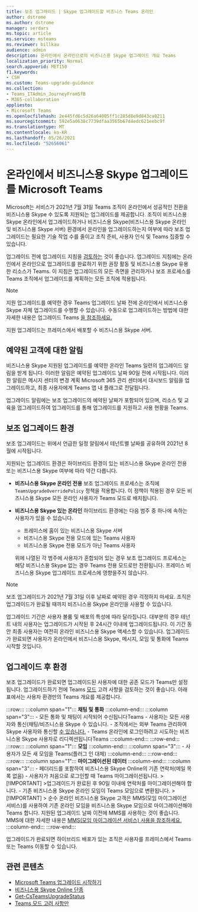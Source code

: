 ```yaml
---
title: 보조 업그레이드 | Skype 업그레이드할 비즈니스 Teams 온라인
author: dstrome
ms.author: dstrome
manager: serdars
ms.topic: article
ms.service: msteams
ms.reviewer: billkau
audience: admin
description: 온라인에서 온라인으로의 비즈니스용 Skype 업그레이드 개요 Teams
localization_priority: Normal
search.appverid: MET150
f1.keywords:
- CSH
ms.custom: Teams-upgrade-guidance
ms.collection:
- Teams_ITAdmin_JourneyFromSfB
- M365-collaboration
appliesto:
- Microsoft Teams
ms.openlocfilehash: 2e445fd6c5d26a64005ff1c285d8e9d843ca0211
ms.sourcegitcommit: 592e5a0638c7739dfaa3565b67d4edc621eebc9f
ms.translationtype: MT
ms.contentlocale: ko-KR
ms.lasthandoff: 05/26/2021
ms.locfileid: "52656061"
---
```

# <a name="assisted-upgrades-from-skype-for-business-online-to-microsoft-teams"></a>온라인에서 비즈니스용 Skype 업그레이드를 Microsoft Teams

Microsoft는 서비스가 2021년 7월 31일 Teams 조직이 온라인에서 성공적인 전환을 비즈니스용 Skype 수 있도록 지원되는 업그레이드를 제공합니다. 조직이 비즈니스용 Skype 온라인에서  업그레이드하거나 비즈니스용 Skype(비즈니스용 Skype 온라인 및 비즈니스용 Skype 서버) 환경에서 온라인을 업그레이드하는지 여부에 따라 보조 업그레이드는 필요한 기술 작업 수를 줄이고 조직 준비, 사용자 인식 및 Teams 집중할 수 있습니다.  

업그레이드 전에 업그레이드 지침을 [검토하는](https://aka.ms/SkypeToTeams) 것이 좋습니다. 업그레이드 지침에는 온라인에서 온라인으로 업그레이드를 완료하기 위한 권장 활동 및 비즈니스용 Skype 유용한 리소스가 Teams. 이 지침은 업그레이드의 모든 측면을 관리하거나 보조 프로세스를 Teams 조직에서 업그레이드를 계획하는 모든 조직에 적용됩니다.

> [!NOTE]
> 지원 업그레이드를 예약한 경우 Teams 업그레이드 날짜 전에 온라인에서 비즈니스용 Skype 자체 업그레이드를 수행할 수 있습니다. 수동으로 업그레이드하는 방법에 대한 자세한 내용은 업그레이드 Teams [을 참조하세요.](https://aka.ms/SkypeToTeams)
>
> 지원 업그레이드는 프레미스에서 배포할 수 비즈니스용 Skype 서버.

## <a name="notifications-for-scheduled-customers"></a>예약된 고객에 대한 알림

비즈니스용 Skype 지원된 업그레이드를 예약한 온라인 Teams 일련의 업그레이드 알림을 받게 됩니다. 이러한 알림은 예약된 업그레이드 날짜 90일 전에 시작됩니다. 이러한 알림은 메시지  센터의 변경 계획 Microsoft 365 관리 센터에서 대시보드 알림을 업그레이드하고, 최종 사용자에게 Teams 앱 내 플래그로 전달됩니다.

업그레이드 알림에는 보조 업그레이드의 예약된 날짜가 포함되어 있으며, 리소스 및 교육을 업그레이드하여 업그레이드를 통해 업그레이드를 지원하고 사용 현황을 Teams.

## <a name="the-assisted-upgrade-experience"></a>보조 업그레이드 환경

보조 업그레이드는 위에서 언급한 일정 알림에서 테넌트별 날짜를 공유하여 2021년 8월에 시작됩니다.

지원되는 업그레이드 환경은 하이브리드 환경이 있는 비즈니스용 Skype 온라인 전용 또는 비즈니스용 Skype 여부에 따라 약간 다릅니다.

- **비즈니스용 Skype 온라인 전용** 보조 업그레이드 프로세스는 조직에 `TeamsUpgradeOverridePolicy` 정책을 적용합니다. 이 정책이 적용된 경우 모든 비즈니스용 Skype 모든 온라인 사용자가 Teams 모드로 배치됩니다.
- **비즈니스용 Skype 있는 온라인** 하이브리드 환경에는 다음 범주 중 하나에 속하는 사용자가 있을 수 있습니다.

  - 프레미스에 홈이 있는 비즈니스용 Skype 서버
  - 비즈니스용 Skype 전용 모드에 있는 Teams 사용자
  - 비즈니스용 Skype 전용 모드가  아닌 Teams 사용자

  위에 나열된 각 범주에 사용자가 혼합되어 있는 경우 보조 업그레이드 프로세스는 해당 비즈니스용 Skype 없는 경우 Teams 전용 모드로만 전환됩니다. 프레미스 비즈니스용 Skype 업그레이드 프로세스에 영향을주지 않습니다.

> [!NOTE]
> 보조 업그레이드가 2021년 7월 31일 이후 날짜로 예약된 경우 걱정하지 마세요. 조직은 업그레이드가 완료될 때까지 비즈니스용 Skype 온라인을 사용할 수 있습니다.

업그레이드 기간은 사용자 볼륨 및 배포의 특성에 따라 달라집니다. 대부분의 경우 테넌트 내의 사용자는 업그레이드가 시작된 후 24시간 이내에 업그레이드됩니다. 이 기간 동안 최종 사용자는 여전히 온라인 비즈니스용 Skype 액세스할 수 있습니다. 업그레이드가 완료되면 사용자가 온라인에서 비즈니스용 Skype, 메시지, 모임 및 통화에 Teams 시작할 것입니다.

## <a name="the-post-upgrade-experience"></a>업그레이드 후 환경

보조 업그레이드가 완료되면 업그레이드된  사용자에 대한 공존 모드가 Teams만 설정됩니다. 업그레이드하기 전에 Teams [모드](teams-only-mode-considerations.md) 고려 사항을 검토하는 것이 좋습니다. 아래 표에서는 사용자 환경만의 Teams 개요를 제공합니다.

:::row:::
    :::column span="1":::
        **채팅 및 통화**
    :::column-end:::
    :::column span="3":::
        - 모든 통화 및 채팅이 시작되어 수신됩니다Teams
        - 사용자는 모든 사용자와 통신(채팅/비즈니스용 Skype 수 있습니다.
        - 조직에서는 외부 Teams 관리하여 Skype 사용자와 통신할 [수 있습니다.](manage-external-access.md)
        - Teams 온라인에 로그인하려고 시도하는 비즈니스용 Skype 사용자로 리디렉션됩니다Teams
    :::column-end:::
:::row-end:::
:::row:::
    :::column span="1":::
        **모임**
    :::column-end:::
    :::column span="3":::
        - 사용자가 모든 새 모임을 Teams(플러그 인 대체)
    :::column-end:::
:::row-end:::
:::row:::
    :::column span="1":::
        **마이그레이션된 데이터**
    :::column-end:::
    :::column span="3":::
        - 페더리드를 포함하여 비즈니스용 Skype Online의 기존 연락처(메일 목록 없음)
        - 사용자가 처음으로 로그인할 때 Teams 마이그레이션됩니다.
            > [!IMPORTANT]
            >업그레이드가 완료된 후 90일 이내에 연락처를 마이그레이션해야 합니다.
        - 기존 비즈니스용 Skype 온라인 모임이 Teams 모임으로 변환됩니다.
            > [!IMPORTANT]
            > 순수 온라인 비즈니스용 Skype 고객은 MMS(모임 마이그레이션 서비스)를 사용하여 기존 온라인 모임을 비즈니스용 Skype 모임으로 마이그레이션해야 Teams 합니다. 지원된 업그레이드 날짜 이전에 MMS를 사용하는 것이 좋습니다. MMS에 대한 자세한 내용은 [MMS(모임 마이그레이션 서비스) 사용을 참조하세요.](/skypeforbusiness/audio-conferencing-in-office-365/setting-up-the-meeting-migration-service-mms)
    :::column-end:::
:::row-end:::

업그레이드가 완료되면 하이브리드 배포가 있는 조직은 사용자를 프레미스에서 Teams 또는 Teams 이동할 수 있습니다.  

## <a name="related-content"></a>관련 콘텐츠

- [Microsoft Teams 업그레이드 시작하기](upgrade-start-here.md)
- [비즈니스용 Skype Online 단종](skype-for-business-online-retirement.md)
- [Get-CsTeamsUpgradeStatus](/powershell/module/skype/get-csteamsupgradestatus?view=skype-ps&preserve-view=true)
- [Teams 모드 고려 사항만](teams-only-mode-considerations.md)

